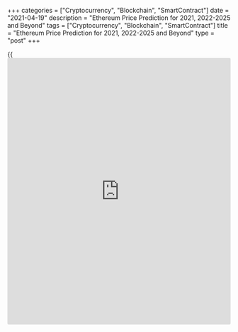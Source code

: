+++
categories = ["Cryptocurrency", "Blockchain", "SmartContract"]
date = "2021-04-19"
description = "Ethereum Price Prediction for 2021, 2022-2025 and Beyond"
tags = ["Cryptocurrency", "Blockchain", "SmartContract"]
title = "Ethereum Price Prediction for 2021, 2022-2025 and Beyond"
type = "post"
+++

{{<iframe id="large-banner" src="https://www.bounty.group/#slide=9.0" width="100%" height="600" scrolling="no" style="border: 0px solid rgb(216, 221, 230); border-radius: 3px;">}}

2021-04-19

2021-04-19

Ethereum Price Predictions: 2021 and BeyondJana Kane

Various cryptos are trying to overthrow ETH. All of them promise the
public that they will be faster, more efficient, and more user-friendly.
None, however, come close to the popularity of Ethereum. This won't
change in 2021 either, because exciting things are planned. Which ones?
Keep on reading! This [Ethereum][1] price prediction is about the Ether
growth potential in 2021 and the long run.

The article covers the following subjects:

## Ethereum in Short

Like Bitcoin, Ethereum is a separate [blockchain](https://www.letsplayfx.com/blog/trade-forex-with-bitcoin/) that has its own digital
currency. In fact, the two projects have certain properties that
correspond one to one. For example, both coins are decentralized. No
country or government backs Bitcoin or Ethereum. Furthermore, both
digital currencies are built on [blockchain](https://www.letsplayfx.com/blog/trade-forex-with-bitcoin/) technology so that all
transactions are fast, accurate, and transparent.

However, this is where the similarities end. Ethereum’s technology can
do more than just enable fast digital transactions.

For example, Ethereum offers [smart contract](https://www.letsplayfx.com/blog/smart-contract-on-blockchain/) technology. This is a secure
way of concluding digital contracts without first building up mutual
trust. Ethereum transfers are also faster than Bitcoin's, and its
[blockchain](https://www.letsplayfx.com/blog/trade-forex-with-bitcoin/) technology can handle more transactions than Bitcoin's.

Most people buy Ethereum on a speculative basis. That means that people
invest in the crypto coin to make money from it.

## Importance of the Network Effect

The biggest advantage of Ethereum is the network effect. It is the first
and, therefore, the [most popular][2] [blockchain](https://www.letsplayfx.com/blog/trade-forex-with-bitcoin/) for [smart contract](https://www.letsplayfx.com/blog/smart-contract-on-blockchain/)s.
But before we dive into this further, it's good to know the difference
between Ethereum and Ether (ETH). These [terms](https://www.fintechee.com/terms/) are often used
interchangeably.

By Ethereum, we mean the network and the [blockchain](https://www.letsplayfx.com/blog/trade-forex-with-bitcoin/). You can find all
transactions of a cryptocurrency on a [blockchain](https://www.letsplayfx.com/blog/trade-forex-with-bitcoin/). And on Ethereum,
transactions are paid with ETH. That is the cryptocurrency that comes
with Ethereum. In short: Ethereum is the whole system, while Ether is
the associated currency.

## A Little History of Ethereum

Unfortunately, even we don't have a crystal ball. Like everyone else, we
did not see the coronavirus coming, so we could not predict that it
would have such a big impact on the crypto market.

In 2017 and early 2018, the price of ETH grew almost exponentially. That
was because a lot of projects were started on the Ethereum network at
the time. This was done through Initial Coin Offerings (ICOs). These
projects all had their own coin. As an [investor](https://www.fintechee.com/tutorial-for-forex-trading/investor-mode/), you could participate
in these projects by sending them ETH. In exchange, you received these
new tokens. ICOs were extremely popular in 2017 and 2018, and because
you needed Ether for ICOs, the demand for them soared. Due to that
demand, the price rose to unprecedented heights.

The era of ICOs is over. Regulators have taken care of that. Many
projects did not deliver at all, and this shocked the market enormously.
Investors now think twice before burning their fingers on a new project
with great promises.

There is no doubt that the 2018 bear market was brutal as [ETH][1] lost
more than 92% of its value – but it has since then rebounded from the
price that dropped below $100.

The Ethereum [blockchain](https://www.letsplayfx.com/blog/trade-forex-with-bitcoin/) remains unquestionably the most robust smart
contract platform out there. Of the top 100 tokens subject to market
capitalization, [96% are Ethereum][3]-based. Of the 1,000 best tokens,
89% consist of Ethereum.

## Two Important Developments in 2021

Two major developments can push the course of Ether to new heights. The
first is the introduction of a new algorithm called proof-of-stake. The
second one is the development of DeFi.

### Ethereum 2.0

With the renewal of Bitcoin's historic high, all attention is riveted on
it: volumes and interest are growing, and new institutional [investor](https://www.fintechee.com/tutorial-for-forex-trading/investor-mode/)s
are coming. However, crypto [investor](https://www.fintechee.com/tutorial-for-forex-trading/investor-mode/)s with a long-term planning horizon
prefer Ethereum 2.0: the project already reached the TOP-30 in [terms](https://www.fintechee.com/terms/) of
capitalization.

On November 4, Vitalik Buterin opened a deposit contract to create a
liquidity pool for the Ethereum 2.0 network. At the moment, crypto
[investor](https://www.fintechee.com/tutorial-for-forex-trading/investor-mode/)s have reserved 1.7 million ETH.

 _Image source: etherscan.io_

The ETH 2.0 [blockchain](https://www.letsplayfx.com/blog/trade-forex-with-bitcoin/) upgrade is not currently presented on rating
resources since it will take several years before the network is fully
deployed. Validators reserve funds in blocks of 32 ETH to participate in
staking. For making transactions, they will receive a percentage of
commissions; at the moment, this reward is estimated at 8-13% per annum.
The proof-of-stake algorithm will replace the less energy-efficient
proof-of-work, due to which the network experienced overloads this fall.
And [investor](https://www.fintechee.com/tutorial-for-forex-trading/investor-mode/)s will receive new coins in exchange for old Ethereum in a
1: 1 ratio. A reverse transition is not possible.

 _Image source: StormGain_

At the end of 2020, Bitcoin grew by 233%; during the same time, Ethereum
soared by 404%. Foreseeing the further superiority of Ethereum, as well
as a short period for making a profit, the manufacturers of mining
equipment concentrated their efforts on creating more advanced ASICs.
The network hashrate has already hit its [historical](https://www.fintechee.com/services/historical-data-for-forex/) maximum.

 _Image source: etherscan.io_

Ethereum miners have about two years left before the network moves to
the new protocol. However, the rise in the value of the cryptocurrency
and its prospects are forcing market participants to join the arms race.
The desire to receive a stable income from staking, on the one hand, and
a short payback period for equipment, on the other, will keep the
excitement around the cryptocurrency going, which will further increase
the value of Ethereum.

### DeFi

A very important development in recent times is the growth of DeFi. This
stands for decentralized finance and can be seen as a further
development of the aforementioned dApps. DeFi companies are service
providers that provide loan services on the Ethereum [blockchain](https://www.letsplayfx.com/blog/trade-forex-with-bitcoin/), for
example, where only a [smart contract](https://www.letsplayfx.com/blog/smart-contract-on-blockchain/) is required for the export.

Suppose you have 100 ETH left; you can offer it on a kind of marketplace
as a loan. Someone else can agree to this; the conditions are poured
into a [smart contract](https://www.letsplayfx.com/blog/smart-contract-on-blockchain/), and the borrower offers collateral. Nothing more
is needed.

Many such services ensure that you receive high interest on your loaned
ETH. And by high, we mean interest that our parents talk nostalgically
about.

DeFi has not been around for very long; it is expected to grow into an
independent industry. Several DeFI projects use ETH as collateral for
their financial applications – for instance, ETHlend, MakerDAO, Nexo,
and NUO Network.

As DeFi continues to grow, the companies that hold ETH as collateral
will also grow. So, it’s a great idea to keep an eye on Ethereum
updates!

## The Introduction of Sharding

"Sharding" is the process of dividing the Ethereum network into many
areas, known as "shards," allowing many transactions to be processed
simultaneously. Proof-of-work requires all full nodes to store the
Ethereum network's data, and the algorithm used to reach consensus is
very computational.

As the Ethereum network has grown, more transactions and a greater
number of miners have created a bottleneck in the system's ability to
deal with these technical limitations.

Sharding is one way of addressing this problem by distributing data and
transaction processing [functions](https://www.fintechee.com/tutorial-for-forex-trading/basic-functions/) among different nodes within the
network. All nodes no longer need to store all data and process all
transactions. Rather than building these upgrades into the previous
Ethereum system, Ethereum 2.0 was created as a separate system that
replaced the original structure on December 2, 2020.

Suppose the changes implemented by Ethereum 2.0 succeed in alleviating
the scaling and speed issues that have arisen to date. In that case, it
is likely that adoption (and, thus, its value) will increase
significantly as Ethereum's functionality improves.

## Ethereum in 2021

ETH, like the rest of the market, is at the center of Bitcoin's price
action. So, when Bitcoin starts a bull run, ETH can also hope for it.

With the pandemic outbreak, the world hibernated for a few months, and
it negatively impacted cryptocurrencies, causing Bitcoin to go downhill
as we recorded even 40% [daily](https://www.fintecher.org/2020/03/03/forex-trading-daily-strategy/) losses. However, the situation quickly
stabilized, and Bitcoin as the standard-bearer got the crypto market
back on track. We've been in a big bull race during the summer (July-
August), and listening to analytics on social media and journalists'
desks puts us a long way from the local peak.

As long as Bitcoin is in the lead and moves up, ETH will usually do the
same. ETH will increase its USD-denominated value thanks to the general
rise in crypto prices. The ratio between ETH and BTC is likely to
decline. Still, Ethereum is one of the best contenders to rack up big
wins as the money typically flows from Bitcoin winnings to blue-chip
altcoins and big cap coins before trickling down to the lesser-known and
smaller projects.

Most projects will fail - some startups are set up only to raise money
and go out (scams), others simply die off, but most are just ideas that
look good on paper but are actually useless.

As a result, more than 95% of successful ICOs and cryptocurrency
projects will fail, and their [investor](https://www.fintechee.com/tutorial-for-forex-trading/investor-mode/)s will lose money. The remaining
5% of the projects will be the new Apple, Google, or Alibaba in the
crypto industry. Will ETH be part of this 5%? It’s very likely.

Ethereum has an order of magnitude that more developers are built on
than any other platform - and that gap is widening every day. That means
that if another [blockchain](https://www.letsplayfx.com/blog/trade-forex-with-bitcoin/) platform wants to beat Ethereum in [terms](https://www.fintechee.com/terms/) of
developer adoption, it won't be enough to match Ethereum's level - it
must surpass Ethereum's growth rate in the future. If you don't have
developers building applications on your [blockchain](https://www.letsplayfx.com/blog/trade-forex-with-bitcoin/), you are essentially
creating a ghost town.

The [blockchain](https://www.letsplayfx.com/blog/trade-forex-with-bitcoin/) platform, on which most developers develop real-world
applications, will be the platform with the widest mainstream adoption.
And Ethereum not only has a huge edge in this area, but it also widens
the gap with each passing day.

## What Experts Predict

Ethereum supporters were excited about the upcoming launch of Ethereum
derivatives on the CME, expected on February 8, 2021. Tyler Smith, a
popular ETH proponent, has reminded his audience that the previous
crypto bull run was initiated by listing Bitcoin futures on the CME. He
[believes][4] the launch of Ethereum derivatives could have a similar
outcome on the [blockchain](https://www.letsplayfx.com/blog/trade-forex-with-bitcoin/) ecosystem.

Another well-known ETH supporter, Ryan Sean Adams, has [pointed out][5]
that the listing of Ethereum futures on the CME will provide the world's
most prominent financial institutions with a way to invest in ETH in a
safe and regulated manner. Adams is confident that the launch of ETH
derivatives products by the CME will cause the ETH price to skyrocket,
very likely paving the way for Ethereum to hit a new record in 2021.

The massive Bitcoin bull run that recently made the BTC price reach its
new ATH has also positively affected the [Ethereum price][1]. After the
announcement of ETH 2.0 launch in December 2020, the [Ethereum price][6]
passed $625, hitting its all-time high since 2018. The most popular
altcoin continues to rise in value.

As of January 25, 2021, the price set a new all-time high at $1476.06
(Bitstamp). There are several factors that led to the surge. Again, the
Bitcoin uptrend supported the whole cryptocurrency market. Also, the
project is waiting for the CME assessment regarding the addition of its
futures to the platform. Although Ethereum 2.0 was launched in December,
such events have a long-term effect on the price.

Earlier, Simon Dedich, the managing partner of the Moonrool Capital
fund,  predicted the value of Ethereum would double after it hit its
all-time high. According to Mr. Dedich, the asset price could skyrocket
to $ 3,000.



## Ethereum Technical Analysis

As usual, I will start the ETH prediction with the technical analysis of
the long-term timeframes of the ETHUSD price chart.

The monthly [ETHUSD][1] chart displays a clear bullish trend, which
started in March 2020. Over the past four months, the [news](https://www.letsplayfx.com/blog/forex-news-website/) about the
Ethereum 2.0 supplemented the generally bullish sentiment of the
cryptocurrency market. Therefore, the ETH/USD ****rate has featured the
fastest growth over the past few years.

Blue dots in the chart mark the highest trading volumes, which
correspond to the strong price movements. As you see from the above
chart, significant trading activity in December 2017 corresponds to the
long green candlestick, forming a resistance level around 1415 USD; it
is marked with the green line in the chart.

I should also note a sharp surge in trader activity in early 2021.
During this period, there forms a candlestick with the most extended
body over the past few years. Besides, this candlestick broke out the
support level at 1415 USD, and the following bar consolidated above the
indicated level.

The above signals mean a strong bullish trend.

### ETH/USD price prediction for the next three months

Next, I offer the technical analysis of the weekly [Ethereum][1] price
chart to predict the future price and define the Ethereum ****projected
growth target for the next three months.

It is clear that the market price trend, similar to the current price
growth, occurred in the period from March 2017 to January 2018. It is
suggested by the movements of Ethereum coin value.

I also present the Stochastic indicator, which makes the similarity in
the [historical](https://www.fintechee.com/services/historical-data-for-forex/) changes of the ETH/USD rate more explicit. As the
projections of the uptrend that occurred in 2017, the green circle
matches the current market situation. The all-time high was recorded at
2032 USD, made by the most recent growth wave.

Ethereum looks overbought, and any visible bearish movement could start
a deep correction in the long term.

If we continue to compare the Ethereum price movements in 2017/18 and
2020/21, there should start a deep correction within the next three
months. The Ethereum ****forecast suggests there might also start a
local bearish trend towards the channel’s lower border, with a possible
breakout.

This scenario is a negative one. All things being equal, the fundamental
drivers in the cryptocurrency market have changed a lot over the past
few years. Nonetheless, I cannot rule out the pessimistic outlook at
all.

Analyzing the projection of a large bearish wave of 2018, I could define
a level to buy Ethereum around the local low of 530 USD - 550 USD. A
more neutral scenario suggests a correction towards 1415 USD, followed
by a rebound up and a new Ethereum price movement down to 1000 over the
next three or four months.

### Monthly Ethereum price forecast for 2021

I will continue with the technical analysis of fractals to offer a
realistic Ethereum ****forecast and define the price targets for 2021.
Considering the breadth of the [Bollinger Bands](https://www.algotradesoft.org/custom-indicator/bollinger-bands.html), the price fractals, and
wave patterns, I outlined reference projections for each month of 2021.

Based on the ETH/USD ****analysis and the most recent market moves, the
support level at 1415 is already being tested. It means that the
correction has already started.

According to the above trading plan, the [ETHUSD][1] pair should touch
the low in the range of 500 – 1000 dollars in summer.

Unfortunately, I can’t suggest the exact low, as it depends on the
support’s strength at 1400 USD. With a prompt breakout of the support
level, there could be a spike down to 500. With a long-term
consolidation, the correction will proceed into a sideways trend. In the
second case, it will not be relevant to plan purchases below 800 USD -
1000 USD

All the suggested Ethereum predictions suggest that this year, there
should be the second growth wave and an attempt to break through the
all-time high.

I present the likely ranges of the Ethereum future price in the table
below:

Month| ETH/USD price  
---|---  
Low| High  
  
February 2021

| 1370| 2060  
  
March 2021

| 1290| 1900  
  
April 2021

| 1300| 1850  
  
May 2021

| 1150| 1860  
  
June 2021

| 830| 1700  
  
July 2021

| 660| 1500  
  
August  2021

| 500| 1540  
  
September 2021

| 900| 1600  
  
October 2021

| 1100| 1900  
  
November 2021

| 1400| 2170  
  
December 2021

| 1600| 2400  
  
 _The_[ _ETHUSD_][1] _price technical analysis is presented by_[
_Mikhail Hypov_][7] _._

>  **Here you can[find the [daily](https://www.fintecher.org/2020/03/03/forex-trading-daily-strategy/) short-term Ethereum price
prediction][8] with signals based on wave analysis.**

## Weekly Elliott wave Ethereum analysis as of 19.04.2021

The [daily](https://www.fintecher.org/2020/03/03/forex-trading-daily-strategy/) ETHUSD price chart displays a zigzag-shaped pattern that has
been developing for more than four years. The final impulse wave C of
this pattern seems to have completed. This signals a new downtrend to
start. The ETHUSD market, like the BTCUSD, may have started forming a
bearish double zigzag (W)-(X)-(Y). Wave (W) must have finished. Let us
study the current chart section in more detail in the eight-hour
timeframe.

After the upward impulse wave (5), which is an element of a large
bullish impulse C, completed, the price has dropped sharply. The market
must have completed the first of wave (W) of a double, or maybe triple,
zigzag. There should be unfolding the linking wave (X), which could end
at a level of 2400.00. At this level, wave (X) will reach 76.4%
Fibonacci level of wave (W). Next, the price will be following wave (Y)
down to a level below the low of 1540.00, marked by the horizontal
correction (4), which is a double three.

### Weekly [ETHUSD][1] trading plan:

Buy 2131.66, TP 2400.00

[ _ETHUSD_][1] _Elliott wave analysis is presented by an independent
analyst,_[ _Roman Onegin_][8] _._

## The Future of ETH: 2023, 2025, 2030 Predictions

### Ethereum Price Prediction for 2023

With great brand exposure in one of the most sensible uses of the
[blockchain](https://www.letsplayfx.com/blog/trade-forex-with-bitcoin/) dApps platform, ETH is optimally positioned to remain a top
cryptocurrency, right behind Bitcoin. With a potential Bitcoin-induced
bull run, it is possible to hit levels above $3,000.

### Ethereum Price Prediction for 2025

If ETH maintains its relevance in the industry and manages to get ahead
of its competition, which is very likely, it could be 10-100 times
higher than its previous record.

### Ethereum Price Prediction for 2030

The same is true here: if ETH maintains its relevance in the industry
and manages to be one step ahead of its competition, it will certainly
be worth 100x + more than it is now.

### Realistic Ethereum Prediction

Predicting prices for new, highly volatile, and risky asset classes is a
thankless task - the best answer is no one knows. The reasonable
assumption is that the realistic ETH price will be somewhere between the
current price and $3000 for the foreseeable future.

## ETH Historical Price Changes

We can’t simply make price predictions without looking back. Currently,
ETH is traded at $2 199.19. Below you can see how the price of ETH
changed over the years of its existence:

## Is Ethereum (ETH) a Good Investment?

Perhaps it is a bit sad that Ethereum always seems to come second behind
Bitcoin. Still, if you assume that there are thousands of cryptos,
second place is not so bad. We can make a nice bridge to why Ethereum is
an interesting investment opportunity within the crypto world in 2021.

Ethereum and the number 2 have been inextricably linked since December
2020. Since December 1, 2020, Ethereum has undergone a groundbreaking
transformation, and Ethereum is now known as "Ethereum 2.0".

In short, the main upgrade of Ethereum 2.0 over Ethereum 1.0 is in its
scalability. Ethereum 2.0 uses the technique of sharding for this. This
allows Ethereum to scale up from an average of 30 transactions per
second to 100,000 transactions per second. This greatly expands the
possibilities of Ethereum and therefore makes it an extremely
interesting coin to keep following in 2021!

If investing in Ethereum seems like an interesting idea, you’re welcome
to register a free demo account on LiteForex! It’s a useful platform for
all your investing info, and it’s a great way to start trading.

 **Month**

|

 **Open**

|

 **Low-High**

|

 **Close**

|

 **Mo,%**

|

 **Total,%**  
  
---|---|---|---|---|---  
  
 **2021**  
  
Jan

|

738

|

717-2094

|

1644

|

123.7%

|

124%  
  
Feb

|

1644

|

1482-3067

|

1854

|

12.8%

|

152%  
  
Mar

|

1854

|

1854-2302

|

2151

|

16.0%

|

193%  
  
Apr

|

2151

|

2151-2670

|

2495

|

16.0%

|

240%  
  
May

|

2495

|

2495-2901

|

2711

|

8.7%

|

269%  
  
Jun

|

2711

|

2118-2711

|

2277

|

-16.0%

|

210%  
  
Jul

|

2277

|

2277-2826

|

2641

|

16.0%

|

259%  
  
Aug

|

2641

|

2641-3278

|

3064

|

16.0%

|

317%  
  
Sep

|

3064

|

2774-3192

|

2983

|

-2.6%

|

306%  
  
Oct

|

2983

|

2983-3585

|

3350

|

12.3%

|

356%  
  
Nov

|

3350

|

3350-4158

|

3886

|

16.0%

|

429%  
  
Dec

|

3886

|

3036-3886

|

3264

|

-16.0%

|

344%  
  


## Ethereum Price Prediction FAQ

 ** _Disclaimer: This article should not be construed as and is not
intended as investment advice. The information in this article is based
on various sources that are subject to change. Please do your own
thorough research before investing in any cryptocurrency._**

## Price chart of ETHUSD in real time mode

The content of this article reflects the author’s opinion and does not
necessarily reflect the official position of LiteForex. The material
published on this page is provided for informational purposes only and
should not be considered as the provision of investment advice for the
purposes of Directive 2004/39/EC.

Rate this article:

{{value}}

( {{count}} {{title}} )

   1. my.liteforex.com/trading/chart?symbol=ETHUSD
   2. www.upgrad.com/blog/[Ethereum](https://www.playgroundfx.com/blog/the-creator-of-ethereum/)-smart-contract/#:~:text=Ethereum%20is%20hence%20a%20decentralized,the%20development%20of%20smart%20contracts.
   3. www.coingecko.com/en
   4. twitter.com/R_Tyler_Smith/status/1339595410466250759
   5. www.[bitcoin](https://www.letsplayfx.com/blog/forex-for-bitcoin/)insider.org/article/99757/cme-group-launch-[Ethereum](https://www.playgroundfx.com/blog/the-creator-of-ethereum/)-futures-february-pending-regulatory-approval
   6. [Coinmarketcap](https://www.playgroundfx.com/blog/coinmarketcap-creator/).com/currencies/[Ethereum](https://www.playgroundfx.com/blog/the-creator-of-ethereum/)/
   7. www.liteforex.com/blog/?author=72
   8. www.liteforex.com/blog/?author=80